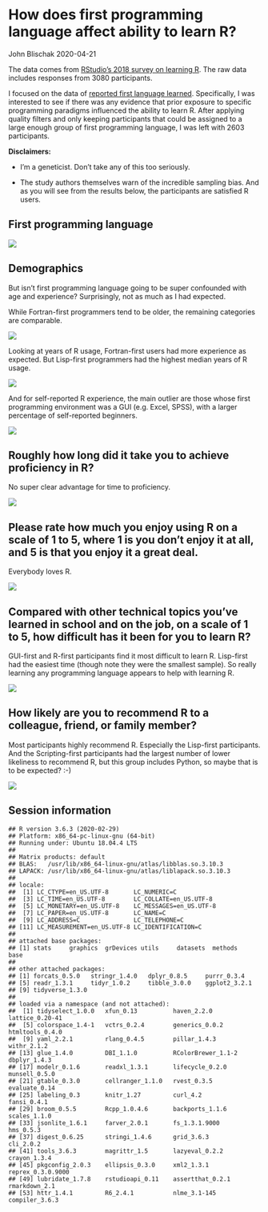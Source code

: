 How does first programming language affect ability to learn R?
================
John Blischak
2020-04-21

The data comes from [RStudio’s 2018 survey on learning
R](https://github.com/rstudio/learning-r-survey). The raw data includes
responses from 3080 participants.

I focused on the data of [reported first language
learned](https://github.com/rstudio/learning-r-survey/blob/master/2018/dictionary/first-language-dictionary.tsv).
Specifically, I was interested to see if there was any evidence that
prior exposure to specific programming paradigms influenced the ability
to learn R. After applying quality filters and only keeping participants
that could be assigned to a large enough group of first programming
language, I was left with 2603 participants.

**Disclaimers:**

  - I’m a geneticist. Don’t take any of this too seriously.

  - The study authors themselves warn of the incredible sampling bias.
    And as you will see from the results below, the participants are
    satisfied R users.

## First programming language

![](john_blischak_files/figure-gfm/first-lang-1.png)<!-- -->

## Demographics

But isn’t first programming language going to be super confounded with
age and experience? Surprisingly, not as much as I had expected.

While Fortran-first programmers tend to be older, the remaining
categories are comparable.

![](john_blischak_files/figure-gfm/age-1.png)<!-- -->

Looking at years of R usage, Fortran-first users had more experience as
expected. But Lisp-first programmers had the highest median years of R
usage.

![](john_blischak_files/figure-gfm/r-usage-1.png)<!-- -->

And for self-reported R experience, the main outlier are those whose
first programming environment was a GUI (e.g. Excel, SPSS), with a
larger percentage of self-reported beginners.

![](john_blischak_files/figure-gfm/r-experience-1.png)<!-- -->

## Roughly how long did it take you to achieve proficiency in R?

No super clear advantage for time to
proficiency.

![](john_blischak_files/figure-gfm/time-to-proficiency-1.png)<!-- -->

## Please rate how much you enjoy using R on a scale of 1 to 5, where 1 is you don’t enjoy it at all, and 5 is that you enjoy it a great deal.

Everybody loves
R.

![](john_blischak_files/figure-gfm/enjoy-1.png)<!-- -->

## Compared with other technical topics you’ve learned in school and on the job, on a scale of 1 to 5, how difficult has it been for you to learn R?

GUI-first and R-first participants find it most difficult to learn R.
Lisp-first had the easiest time (though note they were the smallest
sample). So really learning any programming language appears to help
with learning
R.

![](john_blischak_files/figure-gfm/difficulty-1.png)<!-- -->

## How likely are you to recommend R to a colleague, friend, or family member?

Most participants highly recommend R. Especially the Lisp-first
participants. And the Scripting-first participants had the largest
number of lower likeliness to recommend R, but this group includes
Python, so maybe that is to be expected? :-)

![](john_blischak_files/figure-gfm/recommend-1.png)<!-- -->

## Session information

    ## R version 3.6.3 (2020-02-29)
    ## Platform: x86_64-pc-linux-gnu (64-bit)
    ## Running under: Ubuntu 18.04.4 LTS
    ## 
    ## Matrix products: default
    ## BLAS:   /usr/lib/x86_64-linux-gnu/atlas/libblas.so.3.10.3
    ## LAPACK: /usr/lib/x86_64-linux-gnu/atlas/liblapack.so.3.10.3
    ## 
    ## locale:
    ##  [1] LC_CTYPE=en_US.UTF-8       LC_NUMERIC=C              
    ##  [3] LC_TIME=en_US.UTF-8        LC_COLLATE=en_US.UTF-8    
    ##  [5] LC_MONETARY=en_US.UTF-8    LC_MESSAGES=en_US.UTF-8   
    ##  [7] LC_PAPER=en_US.UTF-8       LC_NAME=C                 
    ##  [9] LC_ADDRESS=C               LC_TELEPHONE=C            
    ## [11] LC_MEASUREMENT=en_US.UTF-8 LC_IDENTIFICATION=C       
    ## 
    ## attached base packages:
    ## [1] stats     graphics  grDevices utils     datasets  methods   base     
    ## 
    ## other attached packages:
    ## [1] forcats_0.5.0   stringr_1.4.0   dplyr_0.8.5     purrr_0.3.4    
    ## [5] readr_1.3.1     tidyr_1.0.2     tibble_3.0.0    ggplot2_3.2.1  
    ## [9] tidyverse_1.3.0
    ## 
    ## loaded via a namespace (and not attached):
    ##  [1] tidyselect_1.0.0   xfun_0.13          haven_2.2.0        lattice_0.20-41   
    ##  [5] colorspace_1.4-1   vctrs_0.2.4        generics_0.0.2     htmltools_0.4.0   
    ##  [9] yaml_2.2.1         rlang_0.4.5        pillar_1.4.3       withr_2.1.2       
    ## [13] glue_1.4.0         DBI_1.1.0          RColorBrewer_1.1-2 dbplyr_1.4.3      
    ## [17] modelr_0.1.6       readxl_1.3.1       lifecycle_0.2.0    munsell_0.5.0     
    ## [21] gtable_0.3.0       cellranger_1.1.0   rvest_0.3.5        evaluate_0.14     
    ## [25] labeling_0.3       knitr_1.27         curl_4.2           fansi_0.4.1       
    ## [29] broom_0.5.5        Rcpp_1.0.4.6       backports_1.1.6    scales_1.1.0      
    ## [33] jsonlite_1.6.1     farver_2.0.1       fs_1.3.1.9000      hms_0.5.3         
    ## [37] digest_0.6.25      stringi_1.4.6      grid_3.6.3         cli_2.0.2         
    ## [41] tools_3.6.3        magrittr_1.5       lazyeval_0.2.2     crayon_1.3.4      
    ## [45] pkgconfig_2.0.3    ellipsis_0.3.0     xml2_1.3.1         reprex_0.3.0.9000 
    ## [49] lubridate_1.7.8    rstudioapi_0.11    assertthat_0.2.1   rmarkdown_2.1     
    ## [53] httr_1.4.1         R6_2.4.1           nlme_3.1-145       compiler_3.6.3
